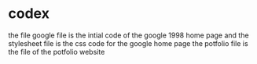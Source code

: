 # codex
the file google file is the intial code of the google 1998 home page and the stylesheet file is the css code for the google home page
the potfolio file is the file of the potfolio website
